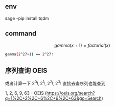 ## env

sage -pip install tqdm
## command

$$
gamma(x+1) = factorial(x)
$$

```sh
gamma(2^27+1) == 2^27!
```

## 序列查询 OEIS

或者计算一下 $2^0!,2^1!,2^2!,2^3!$  直接去查序列也能查到

1, 2, 6, 9, 63 - OEIS (https://oeis.org/search?q=1%2C+2%2C+6%2C+9%2C+63&go=Search) 
